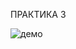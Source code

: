 ПРАКТИКА 3

![демо](https://github.com/nthokar/droid/blob/practice3/Screen_recording_20241122_201356.gif)
